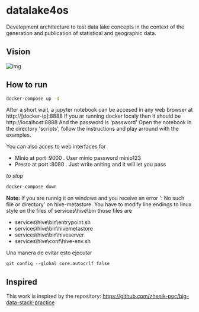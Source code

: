 # datalake4os
Development architecture to test data lake concepts in the context of the generation and publication of statistical and geographic data.

## Vision
![img](./img/datalake4os.jpg)

## How to run 
```bash
docker-compose up -d
```
After a short wait, a jupyter notebook can be accesed in any web browser at
http://[docker-ip]:8888
If you ar running docker localy then it should be 
http://localhost:8888
And the password is 'password'
Open the notebook in the directory 'scripts', follow the instructions and play arround with the examples.

You can also acces to web interfaces for
- Minio at port :9000 . User minio password minio123
- Presto at port :8080 . Just write aniting and it will let you pass 

*to stop*
```bash
docker-compose down
```

**Note:** If you are runnig it on windows and you receive an error ': No such file or directory' on hive-metastore. You have to modify line endings to linux style on the files of services\hive\bin
those files are 

- services\hive\bin\entrypoint.sh
- services\hive\bin\hivemetastore
- services\hive\bin\hiveserver
- services\hive\conf\hive-env.sh

Una manera de evitar esto ejecutar 

```
git config --global core.autocrlf false
```

## Inspired
This work is inspired by the repository: https://github.com/zhenik-poc/big-data-stack-practice